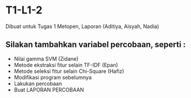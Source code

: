 # T1-L1-2
Dibuat untuk Tugas 1 Metopen, Laporan (Aditiya, Aisyah, Nadia)

## Silakan tambahkan variabel percobaan, seperti : ## 
- Nilai gamma SVM (Zidane)
- Metode ekstraksi fitur selain TF-IDF (Epan)
- Metode seleksi fitur selain Chi-Square (Hafiz)
- Modifikasi program sebelumnya
- Lakukan percobaan
- Buat LAPORAN PERCOBAAN
